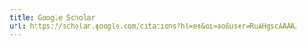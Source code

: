 ```yaml
---
title: Google Scholar
url: https://scholar.google.com/citations?hl=en&oi=ao&user=RuAHgscAAAAJ
---
```

